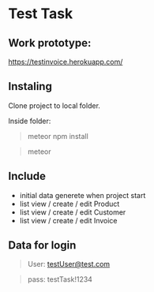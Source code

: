 # Test Task

## Work prototype:
https://testinvoice.herokuapp.com/

## Instaling
Clone project to local folder.

Inside folder:

> meteor npm install

> meteor

## Include
- initial data generete when project start
- list view / create / edit Product
- list view / create / edit Customer
- list view / create / edit Invoice

## Data for login

> User: testUser@test.com
 
>  pass: testTask!1234

